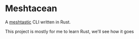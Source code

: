 # Meshtacean

A [meshtastic](https://meshtastic.org/) CLI written in Rust.

This project is mostly for me to learn Rust, we'll see how it goes


